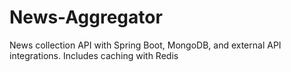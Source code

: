 # News-Aggregator
News collection API with Spring Boot, MongoDB, and external API integrations. Includes caching with Redis
